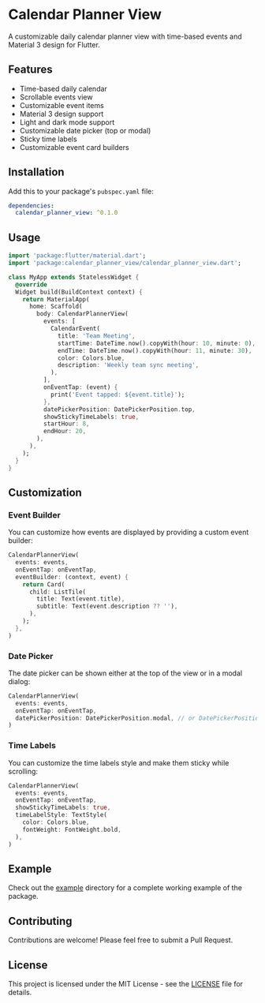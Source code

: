 # Calendar Planner View

A customizable daily calendar planner view with time-based events and Material 3 design for Flutter.

## Features

- Time-based daily calendar
- Scrollable events view
- Customizable event items
- Material 3 design support
- Light and dark mode support
- Customizable date picker (top or modal)
- Sticky time labels
- Customizable event card builders

## Installation

Add this to your package's `pubspec.yaml` file:

```yaml
dependencies:
  calendar_planner_view: ^0.1.0
```

## Usage

```dart
import 'package:flutter/material.dart';
import 'package:calendar_planner_view/calendar_planner_view.dart';

class MyApp extends StatelessWidget {
  @override
  Widget build(BuildContext context) {
    return MaterialApp(
      home: Scaffold(
        body: CalendarPlannerView(
          events: [
            CalendarEvent(
              title: 'Team Meeting',
              startTime: DateTime.now().copyWith(hour: 10, minute: 0),
              endTime: DateTime.now().copyWith(hour: 11, minute: 30),
              color: Colors.blue,
              description: 'Weekly team sync meeting',
            ),
          ],
          onEventTap: (event) {
            print('Event tapped: ${event.title}');
          },
          datePickerPosition: DatePickerPosition.top,
          showStickyTimeLabels: true,
          startHour: 8,
          endHour: 20,
        ),
      ),
    );
  }
}
```

## Customization

### Event Builder

You can customize how events are displayed by providing a custom event builder:

```dart
CalendarPlannerView(
  events: events,
  onEventTap: onEventTap,
  eventBuilder: (context, event) {
    return Card(
      child: ListTile(
        title: Text(event.title),
        subtitle: Text(event.description ?? ''),
      ),
    );
  },
)
```

### Date Picker

The date picker can be shown either at the top of the view or in a modal dialog:

```dart
CalendarPlannerView(
  events: events,
  onEventTap: onEventTap,
  datePickerPosition: DatePickerPosition.modal, // or DatePickerPosition.top
)
```

### Time Labels

You can customize the time labels style and make them sticky while scrolling:

```dart
CalendarPlannerView(
  events: events,
  onEventTap: onEventTap,
  showStickyTimeLabels: true,
  timeLabelStyle: TextStyle(
    color: Colors.blue,
    fontWeight: FontWeight.bold,
  ),
)
```

## Example

Check out the [example](example) directory for a complete working example of the package.

## Contributing

Contributions are welcome! Please feel free to submit a Pull Request.

## License

This project is licensed under the MIT License - see the [LICENSE](LICENSE) file for details. 